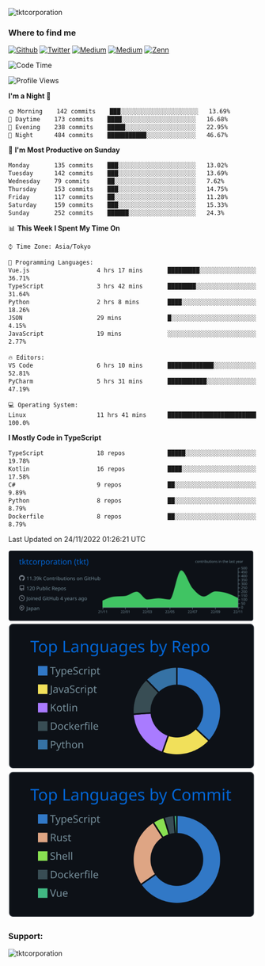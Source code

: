 <p align="left"> <img src="https://komarev.com/ghpvc/?username=tktcorporation&label=Profile%20views&color=0e75b6&style=flat" alt="tktcorporation" /> </p>

<h3>Where to find me</h3>
<p>
<a href="https://github.com/tktcorporation" target="_blank"><img alt="Github" src="https://img.shields.io/badge/GitHub-%2312100E.svg?&style=for-the-badge&logo=Github&logoColor=white" /></a>
<a href="https://twitter.com/tktcorporation" target="_blank"><img alt="Twitter" src="https://img.shields.io/badge/twitter-%231DA1F2.svg?&style=for-the-badge&logo=twitter&logoColor=white" /></a>
<a href="https://www.linkedin.com/in/tktcorporation" target="_blank"><img alt="Medium" src="https://img.shields.io/badge/linkdin-0a66c2.svg?&style=for-the-badge&logo=linkedin&logoColor=white" /></a>
<a href="https://qiita.com/tktcorporation" target="_blank"><img alt="Medium" src="https://img.shields.io/badge/qiita-55C500.svg?&style=for-the-badge&logo=qiita&logoColor=white" /></a>
<a href="https://zenn.dev/tktcorporation" target="_blank"><img alt="Zenn" src="https://img.shields.io/badge/Zenn-3EA8FF.svg?&style=for-the-badge&logo=Zenn&logoColor=white" /></a>
</p>
  
<!--START_SECTION:waka-->
![Code Time](http://img.shields.io/badge/Code%20Time-740%20hrs%2029%20mins-blue)

![Profile Views](http://img.shields.io/badge/Profile%20Views-0-blue)

**I'm a Night 🦉** 

```text
🌞 Morning    142 commits    ███░░░░░░░░░░░░░░░░░░░░░░   13.69% 
🌆 Daytime    173 commits    ████░░░░░░░░░░░░░░░░░░░░░   16.68% 
🌃 Evening    238 commits    █████░░░░░░░░░░░░░░░░░░░░   22.95% 
🌙 Night      484 commits    ███████████░░░░░░░░░░░░░░   46.67%

```
📅 **I'm Most Productive on Sunday** 

```text
Monday       135 commits    ███░░░░░░░░░░░░░░░░░░░░░░   13.02% 
Tuesday      142 commits    ███░░░░░░░░░░░░░░░░░░░░░░   13.69% 
Wednesday    79 commits     ██░░░░░░░░░░░░░░░░░░░░░░░   7.62% 
Thursday     153 commits    ███░░░░░░░░░░░░░░░░░░░░░░   14.75% 
Friday       117 commits    ██░░░░░░░░░░░░░░░░░░░░░░░   11.28% 
Saturday     159 commits    ███░░░░░░░░░░░░░░░░░░░░░░   15.33% 
Sunday       252 commits    ██████░░░░░░░░░░░░░░░░░░░   24.3%

```


📊 **This Week I Spent My Time On** 

```text
⌚︎ Time Zone: Asia/Tokyo

💬 Programming Languages: 
Vue.js                   4 hrs 17 mins       █████████░░░░░░░░░░░░░░░░   36.71% 
TypeScript               3 hrs 42 mins       ████████░░░░░░░░░░░░░░░░░   31.64% 
Python                   2 hrs 8 mins        ████░░░░░░░░░░░░░░░░░░░░░   18.26% 
JSON                     29 mins             █░░░░░░░░░░░░░░░░░░░░░░░░   4.15% 
JavaScript               19 mins             ░░░░░░░░░░░░░░░░░░░░░░░░░   2.77%

🔥 Editors: 
VS Code                  6 hrs 10 mins       █████████████░░░░░░░░░░░░   52.81% 
PyCharm                  5 hrs 31 mins       ███████████░░░░░░░░░░░░░░   47.19%

💻 Operating System: 
Linux                    11 hrs 41 mins      █████████████████████████   100.0%

```

**I Mostly Code in TypeScript** 

```text
TypeScript               18 repos            █████░░░░░░░░░░░░░░░░░░░░   19.78% 
Kotlin                   16 repos            ████░░░░░░░░░░░░░░░░░░░░░   17.58% 
C#                       9 repos             ██░░░░░░░░░░░░░░░░░░░░░░░   9.89% 
Python                   8 repos             ██░░░░░░░░░░░░░░░░░░░░░░░   8.79% 
Dockerfile               8 repos             ██░░░░░░░░░░░░░░░░░░░░░░░   8.79%

```



 Last Updated on 24/11/2022 01:26:21 UTC
<!--END_SECTION:waka-->

[![](https://raw.githubusercontent.com/tktcorporation/tktcorporation/master/profile-summary-card-output/github_dark/0-profile-details.svg)](https://github.com/vn7n24fzkq/github-profile-summary-cards)
[![](https://raw.githubusercontent.com/tktcorporation/tktcorporation/master/profile-summary-card-output/github_dark/1-repos-per-language.svg)](https://github.com/vn7n24fzkq/github-profile-summary-cards) [![](https://raw.githubusercontent.com/tktcorporation/tktcorporation/master/profile-summary-card-output/github_dark/2-most-commit-language.svg)](https://github.com/vn7n24fzkq/github-profile-summary-cards)

<h3 align="left">Support:</h3>
<p><a href="https://www.buymeacoffee.com/tktcorporation"> <img align="left" src="https://cdn.buymeacoffee.com/buttons/v2/default-yellow.png" height="50" width="210" alt="tktcorporation" /></a></p><br><br>

